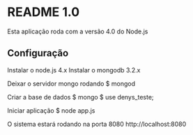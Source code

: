 # README 1.0
Esta aplicação roda com a versão 4.0 do Node.js

## Configuração
Instalar o node.js 4.x 
Instalar o mongodb 3.2.x

Deixar o servidor mongo rodando
    $ mongod

Criar a base de dados 
    $ mongo
    $ use denys_teste;

Iniciar aplicação
    $ node app.js

O sistema estará rodando na porta 8080
    http://localhost:8080




